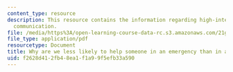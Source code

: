 ```yaml
---
content_type: resource
description: This resource contains the information regarding high-intermediate academic
  communication.
file: /media/https%3A/open-learning-course-data-rc.s3.amazonaws.com/21g-213-high-intermediate-academic-communication-spring-2004/f2628d412fb48ea1f1a99f5efb33a590_MIT21G_213S04_bystander.pdf
file_type: application/pdf
resourcetype: Document
title: Why are we less likely to help someone in an emergency than in a non-emergency
uid: f2628d41-2fb4-8ea1-f1a9-9f5efb33a590
---
```

